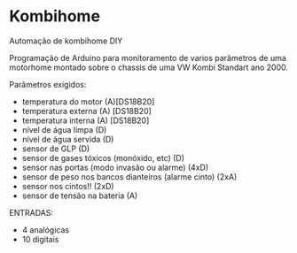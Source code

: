 # Kombihome
Automação de kombihome DIY

Programação de Arduino para monitoramento de varios parâmetros de uma motorhome montado sobre o chassis de uma VW Kombi Standart ano 2000.

Parâmetros exigidos:
- temperatura do motor (A)[DS18B20]
- temperatura externa (A) [DS18B20]
- temperatura interna (A) [DS18B20]
- nível de água limpa (D)
- nível de água servida (D)
- sensor de GLP (D)
- sensor de gases tóxicos (monóxido, etc) (D)
- sensor nas portas (modo invasão ou alarme) (4xD)
- sensor de peso nos bancos dianteiros (alarme cinto) (2xA)
- sensor nos cintos!! (2xD)
- sensor de tensão na bateria (A)

ENTRADAS:
- 4 analógicas
- 10 digitais

